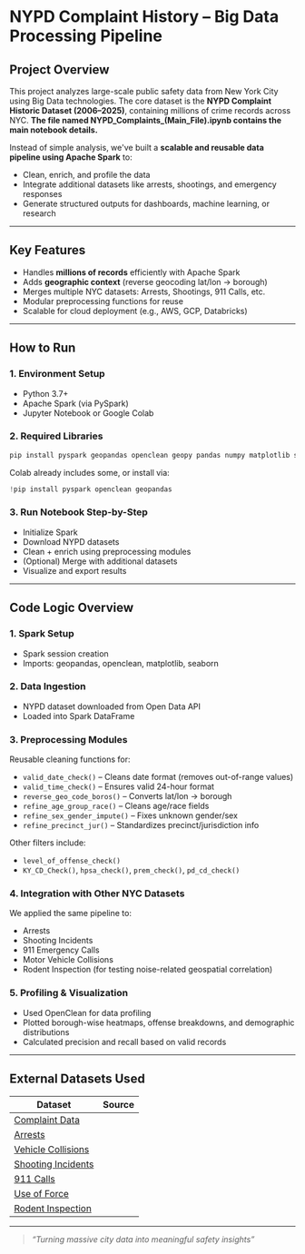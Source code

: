 # NYPD Complaint History – Big Data Processing Pipeline

## Project Overview
This project analyzes large-scale public safety data from New York City using Big Data technologies. The core dataset is the **NYPD Complaint Historic Dataset (2006–2025)**, containing millions of crime records across NYC. **The file named NYPD_Complaints_(Main_File).ipynb contains the main notebook details.**

Instead of simple analysis, we've built a **scalable and reusable data pipeline using Apache Spark** to:
- Clean, enrich, and profile the data
- Integrate additional datasets like arrests, shootings, and emergency responses
- Generate structured outputs for dashboards, machine learning, or research

---

##  Key Features
- Handles **millions of records** efficiently with Apache Spark
- Adds **geographic context** (reverse geocoding lat/lon → borough)
- Merges multiple NYC datasets: Arrests, Shootings, 911 Calls, etc.
- Modular preprocessing functions for reuse
- Scalable for cloud deployment (e.g., AWS, GCP, Databricks)

---

## How to Run

### 1. Environment Setup
- Python 3.7+
- Apache Spark (via PySpark)
- Jupyter Notebook or Google Colab

### 2. Required Libraries

```bash
pip install pyspark geopandas openclean geopy pandas numpy matplotlib seaborn
```

Colab already includes some, or install via:

```python
!pip install pyspark openclean geopandas
```

### 3. Run Notebook Step-by-Step

- Initialize Spark
- Download NYPD datasets
- Clean + enrich using preprocessing modules
- (Optional) Merge with additional datasets
- Visualize and export results

---

## Code Logic Overview

### 1. Spark Setup
- Spark session creation
- Imports: geopandas, openclean, matplotlib, seaborn

### 2. Data Ingestion
- NYPD dataset downloaded from Open Data API
- Loaded into Spark DataFrame

### 3. Preprocessing Modules

Reusable cleaning functions for:
- `valid_date_check()` – Cleans date format (removes out-of-range values)
- `valid_time_check()` – Ensures valid 24-hour format
- `reverse_geo_code_boros()` – Converts lat/lon → borough
- `refine_age_group_race()` – Cleans age/race fields
- `refine_sex_gender_impute()` – Fixes unknown gender/sex
- `refine_precinct_jur()` – Standardizes precinct/jurisdiction info

Other filters include:
- `level_of_offense_check()`
- `KY_CD_Check()`, `hpsa_check()`, `prem_check()`, `pd_cd_check()`

### 4. Integration with Other NYC Datasets
We applied the same pipeline to:
- Arrests
- Shooting Incidents
- 911 Emergency Calls
- Motor Vehicle Collisions
- Rodent Inspection (for testing noise-related geospatial correlation)

### 5. Profiling & Visualization
- Used OpenClean for data profiling
- Plotted borough-wise heatmaps, offense breakdowns, and demographic distributions
- Calculated precision and recall based on valid records

---

## External Datasets Used

| Dataset                  | Source |
|--------------------------|--------|
| [Complaint Data](https://data.cityofnewyork.us/Public-Safety/NYPD-Complaint-Data-Historic/qgea-i56i) |
| [Arrests](https://data.cityofnewyork.us/Public-Safety/NYPD-Arrests-Data-Historic-/8h9b-rp9u) |
| [Vehicle Collisions](https://data.cityofnewyork.us/Public-Safety/Motor-Vehicle-Collisions-Crashes/h9gi-nx95) |
| [Shooting Incidents](https://data.cityofnewyork.us/Public-Safety/NYPD-Shooting-Incident-Data-Historic-/833y-fsy8) |
| [911 Calls](https://data.cityofnewyork.us/Public-Safety/Emergency-Response-Incidents/pasr-j7fb) |
| [Use of Force](https://data.cityofnewyork.us/Public-Safety/NYPD-Use-of-Force-Incidents/f4tj-796d) |
| [Rodent Inspection](https://data.cityofnewyork.us/Health/Rodent-Inspection/p937-wjvj) |

---



> _“Turning massive city data into meaningful safety insights”_

